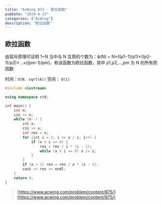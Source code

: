 ```yaml
---
title: "AcWing 873 - 欧拉函数"
pubDate: "2024-4-13"
categories: ["AcWing"]
description: "欧拉函数"
---
```


## 欧拉函数

由容斥原理可证明 1~N 当中与 N 互质的个数为：ϕ(N) = N×((p1−1)/p1)×((p2-1)/p2)×…×((pm-1)/pm)，称该函数为欧拉函数，其中 p1,p2,...,pm 为 N 的所有质因数

时间：`O(N. sqrt(A))` 空间： `O(1)`

```c++
#include <iostream>

using namespace std;

int main() {
    int n;
    cin >> n;
    while (n--) {
        int x;
        cin >> x;
        int res = x;
        for (int i = 2; i <= x / i; i++) {
            if (x % i == 0) {
                res = res / i * (i - 1);
                while (x % i == 0) x /= i;
            }
        }
        if (x > 1) res = res / x * (x - 1);
        cout << res << endl;
    }
    return 0;
}
```

> [https://www.acwing.com/problem/content/875/](https://www.acwing.com/problem/content/875/)
